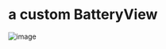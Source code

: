 # a custom BatteryView
![image](https://github.com/tanjinc/BatteryViewDemo/blob/master/battery.gif)
